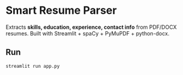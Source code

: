 # Smart Resume Parser

Extracts **skills, education, experience, contact info** from PDF/DOCX resumes.
Built with Streamlit + spaCy + PyMuPDF + python-docx.

## Run
```bash
streamlit run app.py

